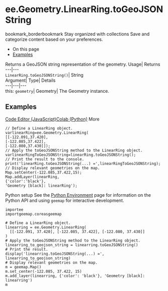  
#  ee.Geometry.LinearRing.toGeoJSONString 
bookmark_borderbookmark Stay organized with collections  Save and categorize content based on your preferences.
  * On this page
  * [Examples](https://developers.google.com/earth-engine/apidocs/ee-geometry-linearring-togeojsonstring#examples)


Returns a GeoJSON string representation of the geometry. 
Usage| Returns  
---|---  
`LinearRing.toGeoJSONString()`| String  
Argument| Type| Details  
---|---|---  
this: `geometry`| Geometry| The Geometry instance.  
## Examples
[Code Editor (JavaScript)](https://developers.google.com/earth-engine/apidocs/ee-geometry-linearring-togeojsonstring#code-editor-javascript-sample)[Colab (Python)](https://developers.google.com/earth-engine/apidocs/ee-geometry-linearring-togeojsonstring#colab-python-sample) More
```
// Define a LinearRing object.
varlinearRing=ee.Geometry.LinearRing(
[[-122.091,37.420],
[-122.085,37.422],
[-122.080,37.430]]);
// Apply the toGeoJSONString method to the LinearRing object.
varlinearRingToGeoJSONString=linearRing.toGeoJSONString();
// Print the result to the console.
print('linearRing.toGeoJSONString(...) =',linearRingToGeoJSONString);
// Display relevant geometries on the map.
Map.setCenter(-122.085,37.422,15);
Map.addLayer(linearRing,
{'color':'black'},
'Geometry [black]: linearRing');
```
Python setup
See the [ Python Environment](https://developers.google.com/earth-engine/guides/python_install) page for information on the Python API and using `geemap` for interactive development.
```
importee
importgeemap.coreasgeemap
```
```
# Define a LinearRing object.
linearring = ee.Geometry.LinearRing(
  [[-122.091, 37.420], [-122.085, 37.422], [-122.080, 37.430]]
)
# Apply the toGeoJSONString method to the LinearRing object.
linearring_to_geojson_string = linearring.toGeoJSONString()
# Print the result.
display('linearring.toGeoJSONString(...) =', linearring_to_geojson_string)
# Display relevant geometries on the map.
m = geemap.Map()
m.set_center(-122.085, 37.422, 15)
m.add_layer(linearring, {'color': 'black'}, 'Geometry [black]: linearring')
m
```

